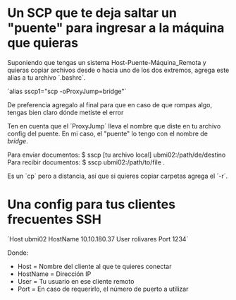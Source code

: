 # Un SCP que te deja saltar un "puente" para ingresar a la máquina que quieras

Suponiendo que tengas un sistema Host-Puente-Máquina_Remota y quieras copiar archivos desde o hacia uno de los dos extremos, agrega este alias a tu archivo ´.bashrc´.

´alias sscp1="scp -oProxyJump=bridge"´

De preferencia agregalo al final para que en caso de que rompas algo, tengas bien claro dónde metiste el error

Ten en cuenta que el ´ProxyJump´ lleva el nombre que diste en tu archivo config del puente. En mi caso, el "puente" lo tengo con el nombre de _bridge_.

Para enviar documentos: $ sscp [tu archivo local] ubmi02:/path/de/destino
Para recibir documentos: $ sscp ubmi02:/path/to/file .

Es un ´cp´ pero a distancia, así que si quieres copiar carpetas agrega el ´-r´.

# Una config para tus clientes frecuentes SSH

´Host ubmi02
    HostName 10.10.180.37
    User rolivares
    Port 1234´

Donde:

- Host = Nombre del cliente al que te quieres conectar
- HostName = Dirección IP
- User = Tu usuario en ese cliente remoto
- Port = En caso de requerirlo, el número de puerto a utilizar
